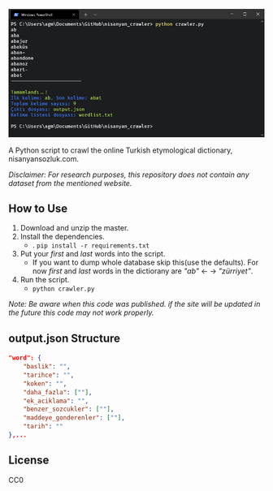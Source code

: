 ![screenshot](ss.png)

A Python script to crawl the online Turkish etymological dictionary, nisanyansozluk.com.

_Disclaimer: For research purposes, this repository does not contain any dataset from the mentioned website._

## How to Use

1. Download and unzip the master.
2. Install the dependencies.
    - . `pip install -r requirements.txt`
3. Put your _first_ and _last_ words into the script.
    - If you want to dump whole database skip this(use the defaults). For now _first_ and _last_ words in the dictiorany are _"ab"_ <- -> _"zürriyet"_.
4. Run the script.
    - `python crawler.py`

_Note: Be aware when this code was published. if the site will be updated in the future this code may not work properly._

## output.json Structure

```json
"word": {
    "baslik": "",
    "tarihce": "",
    "koken": "",
    "daha_fazla": [""],
    "ek_aciklama": "",
    "benzer_sozcukler": [""],
    "maddeye_gonderenler": [""],
    "tarih": ""
},...
```

<!-- ## TODO

-   [ ] Parameters.
-   [ ] Safely stop the process. -->

## License

CC0
